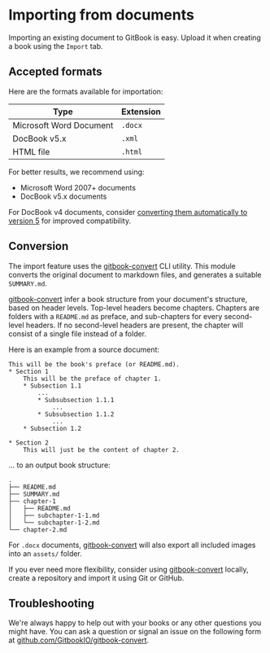 # Importing from documents

Importing an existing document to GitBook is easy. Upload it when creating a book using the `Import` tab.

## Accepted formats

Here are the formats available for importation:

| Type | Extension |
| ---- | --------- |
| Microsoft Word Document | `.docx` |
| DocBook v5.x | `.xml` |
| HTML file | `.html` |

For better results, we recommend using:
* Microsoft Word 2007+ documents
* DocBook v5.x documents

For DocBook v4 documents, consider [converting them automatically to version 5](http://doccookbook.sourceforge.net/html/en/dbc.structure.db4-to-db5.html) for improved compatibility.

## Conversion

The import feature uses the [gitbook-convert](https://github.com/GitbookIO/gitbook-convert) CLI utility. This module converts the original document to markdown files, and generates a suitable `SUMMARY.md`.

[gitbook-convert](https://github.com/GitbookIO/gitbook-convert) infer a book structure from your document's structure, based on header levels. Top-level headers become chapters. Chapters are folders with a `README.md` as preface, and sub-chapters for every second-level headers. If no second-level headers are present, the chapter will consist of a single file instead of a folder.

Here is an example from a source document:

    This will be the book's preface (or README.md).
    * Section 1
        This will be the preface of chapter 1.
        * Subsection 1.1
            ...
            * Subsubsection 1.1.1
                ...
            * Subsubsection 1.1.2
                ...
        * Subsection 1.2

    * Section 2
        This will just be the content of chapter 2.

... to an output book structure:

    .
    ├── README.md
    ├── SUMMARY.md
    ├── chapter-1
    │   ├── README.md
    │   ├── subchapter-1-1.md
    │   └── subchapter-1-2.md
    └── chapter-2.md


For `.docx` documents, [gitbook-convert](https://github.com/GitbookIO/gitbook-convert) will also export all included images into an `assets/` folder.

If you ever need more flexibility, consider using [gitbook-convert](https://github.com/GitbookIO/gitbook-convert) locally, create a repository and import it using Git or GitHub.

## Troubleshooting

We're always happy to help out with your books or any other questions you might have. You can ask a question or signal an issue on the following form at [github.com/GitbookIO/gitbook-convert](https://github.com/GitbookIO/gitbook-convert/issues).
